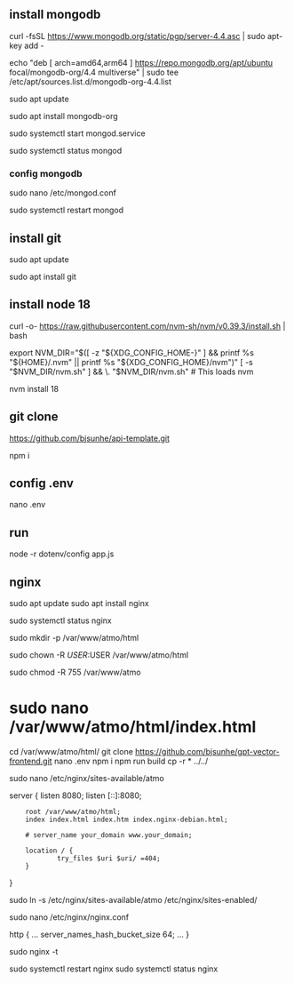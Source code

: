 ## install mongodb

curl -fsSL https://www.mongodb.org/static/pgp/server-4.4.asc | sudo apt-key add -

echo "deb [ arch=amd64,arm64 ] https://repo.mongodb.org/apt/ubuntu focal/mongodb-org/4.4 multiverse" | sudo tee /etc/apt/sources.list.d/mongodb-org-4.4.list

sudo apt update

sudo apt install mongodb-org

sudo systemctl start mongod.service

sudo systemctl status mongod


### config mongodb
sudo nano /etc/mongod.conf

sudo systemctl restart mongod


## install git

sudo apt update

sudo apt install git


## install node 18

curl -o- https://raw.githubusercontent.com/nvm-sh/nvm/v0.39.3/install.sh | bash

export NVM_DIR="$([ -z "${XDG_CONFIG_HOME-}" ] && printf %s "${HOME}/.nvm" || printf %s "${XDG_CONFIG_HOME}/nvm")"
[ -s "$NVM_DIR/nvm.sh" ] && \. "$NVM_DIR/nvm.sh" # This loads nvm



nvm install 18


## git clone


https://github.com/bjsunhe/api-template.git

npm i


## config .env

nano .env


## run

node -r dotenv/config app.js




## nginx

sudo apt update
sudo apt install nginx

sudo systemctl status nginx

sudo mkdir -p /var/www/atmo/html

sudo chown -R $USER:$USER /var/www/atmo/html

sudo chmod -R 755 /var/www/atmo

# sudo nano /var/www/atmo/html/index.html

cd /var/www/atmo/html/
git clone  https://github.com/bjsunhe/gpt-vector-frontend.git
nano .env
npm i
npm run build
cp -r * ../../


sudo nano /etc/nginx/sites-available/atmo

server {
        listen 8080;
        listen [::]:8080;

        root /var/www/atmo/html;
        index index.html index.htm index.nginx-debian.html;

        # server_name your_domain www.your_domain;

        location / {
                try_files $uri $uri/ =404;
        }
}


sudo ln -s /etc/nginx/sites-available/atmo /etc/nginx/sites-enabled/

sudo nano /etc/nginx/nginx.conf

http {
    ...
    server_names_hash_bucket_size 64;
    ...
}

sudo nginx -t

sudo systemctl restart nginx
sudo systemctl status nginx

